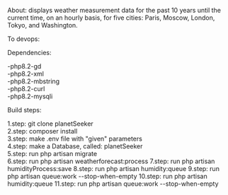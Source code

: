 About: displays weather measurement data for the past 10 years until the current time, on an hourly basis, for five cities: Paris, Moscow, London, Tokyo, and Washington.


To devops:

Dependencies:

-php8.2-gd <br>
-php8.2-xml <br>
-php8.2-mbstring <br>
-php8.2-curl <br>
-php8.2-mysqli <br>


Build steps:

1.step: git clone planetSeeker <br>
2.step: composer install <br>
3.step: make .env file with "given" parameters <br>
4.step: make a Database, called: planetSeeker <br>
5.step: run php artisan migrate <br>
6.step: run php artisan weatherforecast:process
7.step: run php artisan humidityProcess:save
8.step: run php artisan humidity:queue
9.step: run php artisan queue:work --stop-when-empty
10.step: run php artisan humidity:queue
11.step: run php artisan queue:work --stop-when-empty
